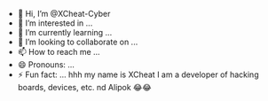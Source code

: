 - 👋 Hi, I’m @XCheat-Cyber
- 👀 I’m interested in ...
- 🌱 I’m currently learning ...
- 💞️ I’m looking to collaborate on ...
- 📫 How to reach me ...
- 😄 Pronouns: ...
- ⚡ Fun fact: ...
hhh
my name is XCheat I am a developer of hacking boards, devices, etc.
  nd Alipok 😂😂
<!---
XCheat-Cyber/XCheat-Cyber is a ✨ special ✨ repository because its `README.md` (this file) appears on your GitHub profile.
You can click the Preview link to take a look at your changes.
--->

